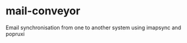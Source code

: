 mail-conveyor
=============

Email synchronisation from one to another system using imapsync and popruxi
